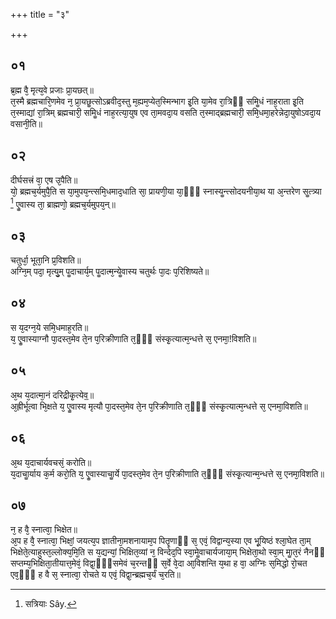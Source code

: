 +++
title = "३"

+++
## ०१
ब्र᳘ह्म वै᳘ मृत्य᳘वे प्रजाः प्रा᳘यछत्॥  
त᳘स्मै ब्रह्मचारि᳘णमेव न᳘ प्रा᳘यछॗत्सोऽब्रवीद᳘स्तु म᳘ह्यम᳘प्येत᳘स्मिन्भाग इ᳘ति या᳘मेव रा᳘त्रिᳫं समिॗधं नाह᳘राता इ᳘ति त᳘स्माद्यां रा᳘त्रिम् ब्रह्मचारी᳘ समिॗधं नाह᳘रत्या᳘युष एव ता᳘मवदा᳘य वसति त᳘स्माद्ब्रह्मचारी᳘ समि᳘धमा᳘हरेन्नेदा᳘युषोऽवदा᳘य वसानी᳘ति॥  
## ०२
दीर्घसत्त्रं वा᳘ एष उ᳘पैति॥  
यो᳘ ब्रह्मच᳘र्यमुपै᳘ति स या᳘मुपय᳘न्त्समि᳘धमाद᳘धाति सा᳘ प्रायणी᳘या या᳘ᳫं᳘ स्नास्यॗन्त्सोदयनीया᳘थ या अ᳘न्तरेण सॗत्त्र्या [^1] एॗवास्य ता᳘ ब्राह्मणो᳘ ब्रह्मच᳘र्यमुपय᳘न्॥  

[^1]: सत्रियाः Sây.

## ०३
चतुर्धा᳘ भूता᳘नि प्र᳘विशति॥  
अग्नि᳘म् पदा᳘ मृत्यु᳘म् पॗदाचार्य᳘म् पॗदात्म᳘न्येॗवास्य चतुर्थः पा᳘दः प᳘रिशिष्यते॥  
## ०४
स य᳘दग्न᳘ये समि᳘धमाह᳘रति॥  
य᳘ एॗवास्याग्नौ पा᳘दस्त᳘मेव ते᳘न प᳘रिक्रीणाति त᳘ᳫं᳘ संस्कृ᳘त्यात्म᳘न्धत्ते स᳘ एनमा᳘!विशति॥  
## ०५
अ᳘थ य᳘दात्मा᳘नं दरिद्रीकृ᳘त्येव᳟॥  
अ᳘ह्रीर्भूत्वा भि᳘क्षते य᳘ एॗवास्य मृत्यौ पा᳘दस्त᳘मेव ते᳘न प᳘रिक्रीणाति त᳘ᳫं᳘ संस्कृ᳘त्यात्म᳘न्धत्ते स᳘ एनमा᳘विशति॥  
## ०६
अ᳘थ य᳘दाचार्यवचसं᳘ करोति॥  
य᳘दाचाॗर्याय क᳘र्म करो᳘ति य᳘ एॗवास्याचाॗर्ये पा᳘दस्त᳘मेव ते᳘न प᳘रिक्रीणाति त᳘ᳫं᳘ संस्कृ᳘त्यान्म᳘न्धत्ते स᳘ एनमा᳘विशति॥  
## ०७
न᳘ ह वै᳘ स्नात्वा᳘ भिक्षेत॥  
अ᳘प ह वै᳘ स्नात्वा᳘ भिक्षां᳘ जयत्य᳘प ज्ञातीना᳘मशनायाम᳘प पितॄणाᳫं स᳘ एवं᳘ विद्वान्य᳘स्या एव भू᳘यिष्ठं श्ला᳘घेत ता᳘म् भिक्षेते᳘त्याहुस्त᳘ल्लोक्य᳘मि᳘ति स य᳘द्यन्यां᳘ भिक्षित᳘व्यां न᳘ विन्देद᳘पि स्वा᳘मेॗवाचार्यजाया᳘म् भिक्षेता᳘थो स्वा᳘म् माॗत᳘रं नैनᳫं सप्तम्य᳘भिक्षिता᳘तीयात्त᳘मेवं᳘ विद्वा᳘ᳫं᳘समेवं च᳘रन्तᳫं स᳘र्वे वे᳘दा आ᳘विशन्ति य᳘था ह वा᳘ अग्निः स᳘मिद्धो रो᳘चत एव᳘ᳫं᳘ ह वै स᳘ स्नात्वा᳘ रोचते य एवं᳘ विद्वा᳘न्ब्रह्मच᳘र्यं च᳘रति॥  